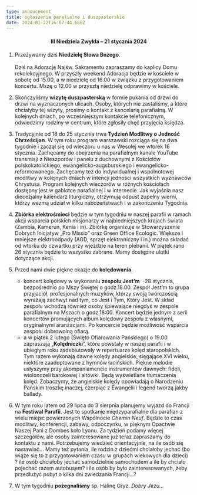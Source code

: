 ```yaml
---
type: annoucement
title: ogłoszenia parafialne i duszpasterskie
date: 2024-01-22T16:07:44.660Z
---
```

<!--StartFragment--><h4 style="text-align:center;">III Niedziela Zwykła – 21 stycznia 2024</h4>

1. Przeżywamy dziś **Niedzielę Słowa Bożego**.\
   \
   Dziś na Adorację Najśw. Sakramentu zapraszamy do kaplicy Domu rekolekcyjnego. W przyszły weekend Adoracja będzie w kościele w sobotę od 15.00, a w niedzielę od 16.00 w związku z przygotowaniem koncertu. Mszę o 12.00 w przyszłą niedzielę odprawimy w kościele.
2. Skończyliśmy **wizytę duszpasterską** w formie pukania od drzwi do drzwi na wyznaczonych ulicach. Osoby, których nie zastaliśmy, a które chciałyby tej wizyty, prosimy o kontakt z kancelarią parafialną. W kolejnych dniach, po wcześniejszym kontakcie telefonicznym, odwiedzimy rodziny w centrum, które zgłosiły chęć przyjęcia księdza.
3. Tradycyjnie od 18 do 25 stycznia trwa **Tydzień Modlitwy o Jedność Chrześcijan**. W tym roku program warszawski rozciąga się na dwa tygodnie i zaczął się od wieczoru u nas w Wesołej we wtorek 16 stycznia. Zachęcamy do obejrzenia na parafialnym kanale YouTube transmisji z Nieszporów i panelu z duchownymi z Kościołów polskokatolickiego, ewangelicko-augsburskiego i ewangelicko-reformowanego. Zachęcamy też do indywidualnej i wspólnotowej modlitwy w kolejnych dniach w intencji jedności wszystkich wyznawców Chrystusa. Program kolejnych wieczorów w różnych kościołach dostępny jest w gablotce parafialnej i w internecie. Jak wyjaśnia nasz diecezjalny kalendarz liturgiczny, otrzymują odpust zupełny wierni, którzy wezmą udział w kilku nabożeństwach i w zakończeniu Tygodnia.
4. **Zbiórka elektrośmieci** będzie w tym tygodniu w naszej parafii w ramach akcji wsparcia polskich misjonarzy w najbiedniejszych krajach świata (Zambia, Kamerun, Kenia i in). Zbiórkę organizuje w Stowarzyszenie Dobrych Inicjatyw „Pro Missio” oraz Green Office Ecologic. Większe i mniejsze elektroodpady (AGD, sprzęt elektroniczny i in.) można składać od wtorku do czwartku przy wjeździe na teren plebanii. W piątek rano 26 stycznia będzie to wszystko zabrane. Mamy dostępne ulotki dotyczące akcji.  
5. Przed nami dwie piękne okazje do **kolędowania**.

   * koncert kolędowy w wykonaniu **zespołu Jest’m**  -28 stycznia,  bezpośrednio po Mszy Świętej o godz.18.00. Zespół Jest’m to grupa przyjaciół, profesjonalnych muzyków, którzy swoją twórczością wyrażają zachwyt nad tym, co Jest i Tym, Który Jest. W skład zespołu wchodzą również osoby śpiewające niegdyś w zespole parafialnym na Mszach o godz.18:00. Koncert będzie jednym z serii koncertów promujących album kolędowy zespołu z własnymi, oryginalnymi aranżacjami. Po koncercie będzie możliwość wsparcia zespołu dobrowolną ofiarą.
   * a w piątek 2 lutego (Święto Ofiarowania Pańskiego) o 19.00 zapraszają „**Kolędniczki**”, które powstały w naszej parafii i w ubiegłym roku zadebiutowały w repertuarze kolęd staropolskich. Tym razem wykonają dawne kolędy angielskie, sięgające XVI wieku, niektóre zaadoptowane z hymnów łacińskich. Piękne melodie usłyszymy przy akompaniamencie instrumentów dawnych: fideli, wiolonczeli barokowej i altówki. Będą wyświetlane tłumaczenia kolęd. Zobaczymy, że angielskie kolędy opowiadają o Narodzeniu Pańskim troszkę inaczej, czerpiąc z Ewangelii i legend tworzą jakby ballady.
6. W tym roku latem od 29 lipca do 3 sierpnia planujemy wyjazd do Francji na **Festiwal Parafii**. Jest to spotkanie międzyparafialne dla parafian z wielu miejsc powierzonych Wspólnocie *Chemin Neuf*. Będzie to czas modlitwy, konferencji, zabawy, odpoczynku, w pięknym Opactwie Naszej Pani z Dombes koło Lyonu. Za tydzień podamy więcej szczegółów, ale osoby zainteresowane już teraz zapraszamy do kontaktu z nami. Potrzebujemy wiedzieć orientacyjnie, na ile osób się nastawiać… Mamy też pytania, ile rodzin z dziećmi chciałoby jechać (bo wiąże się to z przygotowaniem czasu w grupach wiekowych dla dzieci) ? ile osób chciałoby jechać samodzielnie samochodem a ile by chciało pojechać razem autobusem? i ile osób by było zainteresowanych, żeby przedłużyć pobyt o kilka dni zwiedzania Francji...?
7. W tym tygodniu **pożegnaliśmy** śp. Halinę Gryz. *Dobry Jezu…*

<!--EndFragment-->